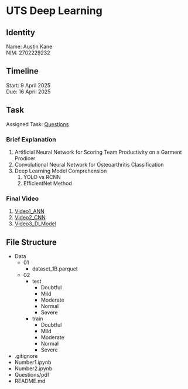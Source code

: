 # UTS Deep Learning

## Identity

Name: Austin Kane\
NIM: 2702229232

## Timeline

Start: 9 April 2025\
Due: 16 April 2025

## Task

Assigned Task: [Questions](Questions.pdf)

### Brief Explanation

1. Artificial Neural Network for Scoring Team Productivity on a Garment Prodicer
2. Convolutional Neural Network for Osteoarthritis Classification
3. Deep Learning Model Comprehension
   1. YOLO vs RCNN
   2. EfficientNet Method

### Final Video

1. [Video1_ANN]()
2. [Video2_CNN]()
3. [Video3_DLModel]()

## File Structure

- Data
  - 01
    - dataset_1B.parquet
  - 02
    - test
      - Doubtful
      - Mild
      - Moderate
      - Normal
      - Severe
    - train
      - Doubtful
      - Mild
      - Moderate
      - Normal
      - Severe
- .gitignore
- Number1.ipynb
- Number2.ipynb
- Questions/pdf
- README.md
